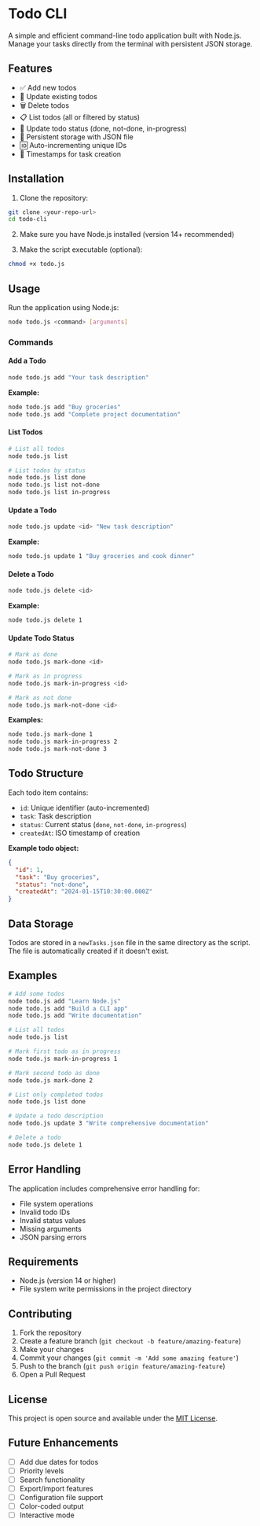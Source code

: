 # Todo CLI

A simple and efficient command-line todo application built with Node.js. Manage your tasks directly from the terminal with persistent JSON storage.

## Features

- ✅ Add new todos
- 📝 Update existing todos
- 🗑️ Delete todos
- 📋 List todos (all or filtered by status)
- 🔄 Update todo status (done, not-done, in-progress)
- 💾 Persistent storage with JSON file
- 🆔 Auto-incrementing unique IDs
- 📅 Timestamps for task creation

## Installation

1. Clone the repository:
```bash
git clone <your-repo-url>
cd todo-cli
```

2. Make sure you have Node.js installed (version 14+ recommended)

3. Make the script executable (optional):
```bash
chmod +x todo.js
```

## Usage

Run the application using Node.js:

```bash
node todo.js <command> [arguments]
```

### Commands

#### Add a Todo
```bash
node todo.js add "Your task description"
```
**Example:**
```bash
node todo.js add "Buy groceries"
node todo.js add "Complete project documentation"
```

#### List Todos
```bash
# List all todos
node todo.js list

# List todos by status
node todo.js list done
node todo.js list not-done
node todo.js list in-progress
```

#### Update a Todo
```bash
node todo.js update <id> "New task description"
```
**Example:**
```bash
node todo.js update 1 "Buy groceries and cook dinner"
```

#### Delete a Todo
```bash
node todo.js delete <id>
```
**Example:**
```bash
node todo.js delete 1
```

#### Update Todo Status
```bash
# Mark as done
node todo.js mark-done <id>

# Mark as in progress
node todo.js mark-in-progress <id>

# Mark as not done
node todo.js mark-not-done <id>
```
**Examples:**
```bash
node todo.js mark-done 1
node todo.js mark-in-progress 2
node todo.js mark-not-done 3
```

## Todo Structure

Each todo item contains:
- `id`: Unique identifier (auto-incremented)
- `task`: Task description
- `status`: Current status (`done`, `not-done`, `in-progress`)
- `createdAt`: ISO timestamp of creation

**Example todo object:**
```json
{
  "id": 1,
  "task": "Buy groceries",
  "status": "not-done",
  "createdAt": "2024-01-15T10:30:00.000Z"
}
```

## Data Storage

Todos are stored in a `newTasks.json` file in the same directory as the script. The file is automatically created if it doesn't exist.

## Examples

```bash
# Add some todos
node todo.js add "Learn Node.js"
node todo.js add "Build a CLI app"
node todo.js add "Write documentation"

# List all todos
node todo.js list

# Mark first todo as in progress
node todo.js mark-in-progress 1

# Mark second todo as done
node todo.js mark-done 2

# List only completed todos
node todo.js list done

# Update a todo description
node todo.js update 3 "Write comprehensive documentation"

# Delete a todo
node todo.js delete 1
```

## Error Handling

The application includes comprehensive error handling for:
- File system operations
- Invalid todo IDs
- Invalid status values
- Missing arguments
- JSON parsing errors

## Requirements

- Node.js (version 14 or higher)
- File system write permissions in the project directory

## Contributing

1. Fork the repository
2. Create a feature branch (`git checkout -b feature/amazing-feature`)
3. Make your changes
4. Commit your changes (`git commit -m 'Add some amazing feature'`)
5. Push to the branch (`git push origin feature/amazing-feature`)
6. Open a Pull Request

## License

This project is open source and available under the [MIT License](LICENSE).

## Future Enhancements

- [ ] Add due dates for todos
- [ ] Priority levels
- [ ] Search functionality
- [ ] Export/import features
- [ ] Configuration file support
- [ ] Color-coded output
- [ ] Interactive mode

